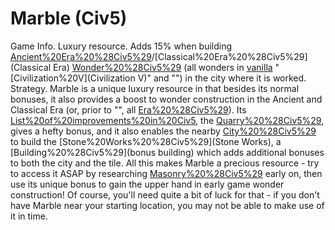 # Marble (Civ5)

Game Info.
Luxury resource. Adds 15% when building [Ancient%20Era%20%28Civ5%29](Ancient)/[Classical%20Era%20%28Civ5%29](Classical Era) [Wonder%20%28Civ5%29](wonders) (all wonders in [vanilla](vanilla) "[Civilization%20V](Civilization V)" and "") in the city where it is worked.
Strategy.
 Marble is a unique luxury resource in that besides its normal bonuses, it also provides a boost to wonder construction in the Ancient and Classical Era (or, prior to "", all [Era%20%28Civ5%29](eras)). Its [List%20of%20improvements%20in%20Civ5](improvement), the [Quarry%20%28Civ5%29](Quarry), gives a hefty bonus, and it also enables the nearby [City%20%28Civ5%29](city) to build the [Stone%20Works%20%28Civ5%29](Stone Works), a [Building%20%28Civ5%29](bonus building) which adds additional bonuses to both the city and the tile.
All this makes Marble a precious resource - try to access it ASAP by researching [Masonry%20%28Civ5%29](Masonry) early on, then use its unique bonus to gain the upper hand in early game wonder construction! Of course, you'll need quite a bit of luck for that - if you don't have Marble near your starting location, you may not be able to make use of it in time.